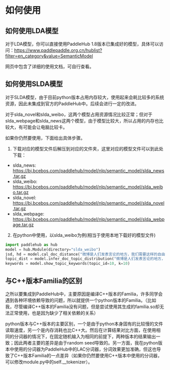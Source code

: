 # 如何使用

## 如何使用LDA模型

对于LDA模型，你可以直接使用PaddleHub 1.8版本已集成好的模型，具体可以访问：https://www.paddlepaddle.org.cn/hublist?filter=en_category&value=SemanticModel 

网页中包含了详细的使用文档，可自行查看。

## 如何使用SLDA模型

对于SLDA模型，由于目前python版本占用内存较大，使用起来会耗比较多的系统资源，因此未集成到官方的PaddleHub中。后续会进行一定的改进。

对于slda_novel和slda_weibo，这两个模型占用资源情况比较正常；但对于slda_webpage和slda_news这两个模型，由于模型比较大，所以占用的内存也比较大，有可能会让电脑比较卡。

如果你仍然要使用，下面给出具体步骤。

1. 下载对应的模型文件后解压到对应的文件夹，这里对应的模型文件可以到此处下载：
- slda_news: https://bj.bcebos.com/paddlehub/model/nlp/semantic_model/slda_news.tar.gz
- slda_weibo: https://bj.bcebos.com/paddlehub/model/nlp/semantic_model/slda_weibo.tar.gz
- slda_novel: https://bj.bcebos.com/paddlehub/model/nlp/semantic_model/slda_novel.tar.gz
- slda_webpage: https://bj.bcebos.com/paddlehub/model/nlp/semantic_model/slda_webpage.tar.gz

2. 在python中使用，以slda_weibo为例(相当于使用本地下载好的模型文件)

``` python
import paddlehub as hub
model = hub.Module(directory="slda_weibo")
jsd, hd = model.cal_doc_distance("微博是人们发表言论的地方，我们需要这样的自由天地", "我们需要自由!")
topic_dist = model.infer_doc_topic_distribution("微博是人们发表言论的地方，我们需要这样的自由天地")
keywords = model.show_topic_keywords(topic_id=10, k=10)
```

## 与C++版本Familia的区别

之所以要集成到PaddleHub中，主要原因是编译C++版本的Familia，许多同学会遇到各种环境依赖导致的问题，所以就提供一个python版本的Familia。（比如我，尽管编译C++版本的Familia没有问题，但是尝试使用其生成的familia.so却无法正常使用，也是因为缺少了相关依赖的关系）

python版本与C++版本的主要区别，一个是由于python本身固有的比较慢的文件读取速度，另一个是内存消耗也比C++大。然后在计算结果对比方面，在使用相同的分词器的情况下，在固定随机输入为相同的前提下，两种版本的结果输出一致；因此两者主要的差异是由于random seed导致的。另一方面，我在python版本中使用的分词器为PaddleHub中的LAC分词器，分词效果更加准确，但这也导致了C++版本Familia的一点差异（如果你仍然要使用C++版本中使用的分词器，可以修改module.py中的self.\_\_tokenizer）。
